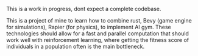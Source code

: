 This is a work in progress, dont expect a complete codebase. 

This is a project of mine to learn how to combine rust, Bevy (game engine for simulations), Rapier (for physics), to implement AI gym. 
These technologies should allow for a fast and parallel computation that should work well with reinforcement learning, where getting the fitness score of individuals in a population often is the main bottleneck. 
